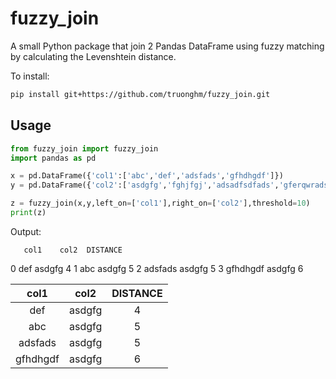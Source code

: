 # fuzzy_join

A small Python package that join 2 Pandas DataFrame using fuzzy matching by calculating the Levenshtein distance.

To install:

```bash
pip install git+https://github.com/truonghm/fuzzy_join.git
```

## Usage

```python
from fuzzy_join import fuzzy_join
import pandas as pd

x = pd.DataFrame({'col1':['abc','def','adsfads','gfhdhgdf']})
y = pd.DataFrame({'col2':['asdgfg','fghjfgj','adsadfsdfads','gferqwradsfhdhgdf']})

z = fuzzy_join(x,y,left_on=['col1'],right_on=['col2'],threshold=10)
print(z)
```

Output:

       col1    col2  DISTANCE
0       def  asdgfg         4
1       abc  asdgfg         5
2   adsfads  asdgfg         5
3  gfhdhgdf  asdgfg         6

|   col1   |  col2  | DISTANCE |
| :------: | :----: | :------: |
|   def    | asdgfg |    4     |
|   abc    | asdgfg |    5     |
| adsfads  | asdgfg |    5     |
| gfhdhgdf | asdgfg |    6     |


